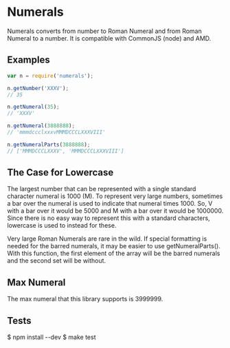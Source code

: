 # Numerals

Numerals converts from number to Roman Numeral and from Roman Numeral to a number. It is compatible with CommonJS (node) and AMD.

## Examples
```javascript
var n = require('numerals');

n.getNumber('XXXV');
// 35

n.getNumeral(35);
// 'XXXV'

n.getNumeral(3888888);
// 'mmmdccclxxxvMMMDCCCLXXXVIII'

n.getNumeralParts(3888888);
// ['MMMDCCCLXXXV', 'MMMDCCCLXXXVIII']
```

## The Case for Lowercase
The largest number that can be represented with a single standard character numeral is 1000 (M). To represent very large numbers, sometimes a bar over the numeral is used to indicate that numeral times 1000. So, V with a bar over it would be 5000 and M with a bar over it would be 1000000. Since there is no easy way to represent this with a standard characters, lowercase is used to instead for these.

Very large Roman Numerals are rare in the wild. If special formatting is needed for the barred numerals, it may be easier to use getNumeralParts(). With this function, the first element of the array will be the barred numerals and the second set will be without.

## Max Numeral
The max numeral that this library supports is 3999999. 

## Tests
$ npm install --dev
$ make test
